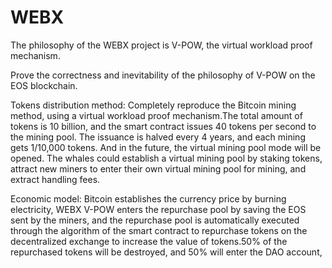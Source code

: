 # WEBX

The philosophy of the WEBX project is V-POW, the virtual workload proof mechanism.

Prove the correctness and inevitability of the philosophy of V-POW on the EOS blockchain.

Tokens distribution method: Completely reproduce the Bitcoin mining method, using a virtual workload proof mechanism.The total amount of tokens is 10 billion, and the smart contract issues 40 tokens per second to the mining pool. The issuance is halved every 4 years, and each mining gets 1/10,000 tokens. And in the future, the virtual mining pool mode will be opened. The whales could establish a virtual mining pool by staking tokens, attract new miners to enter their own virtual mining pool for mining, and extract handling fees.

Economic model: Bitcoin establishes the currency price by burning electricity, WEBX V-POW enters the repurchase pool by saving the EOS sent by the miners, and the repurchase pool is automatically executed through the algorithm of the smart contract to repurchase tokens on the decentralized exchange to increase the value of tokens.50% of the repurchased tokens will be destroyed, and 50% will enter the DAO account,

